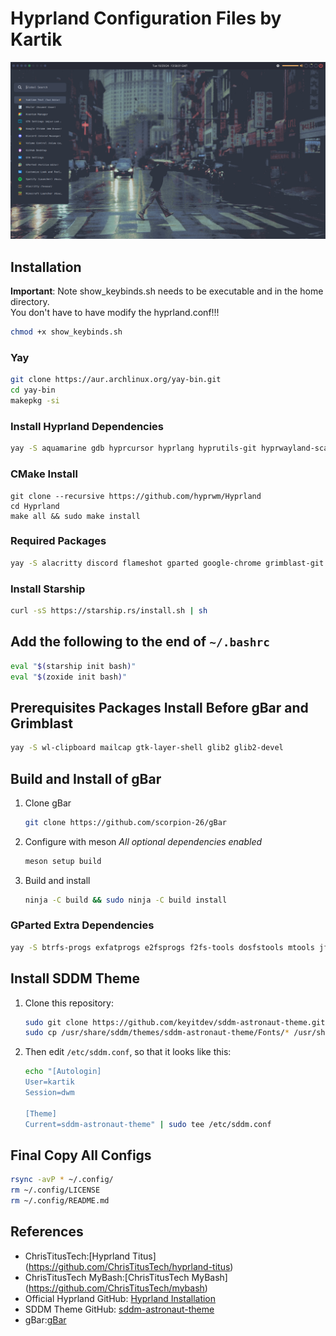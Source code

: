 # Hyprland Configuration Files by Kartik

![Screenshot](https://github.com/KartikAkolia/KAHyprland/blob/main/desktop.png)

## Installation

**Important**: Note show_keybinds.sh needs to be executable and in the home directory.  
You don't have to have modify the hyprland.conf!!!

```bash
chmod +x show_keybinds.sh
```

### Yay
```bash
git clone https://aur.archlinux.org/yay-bin.git
cd yay-bin
makepkg -si
```

### Install Hyprland Dependencies
```bash
yay -S aquamarine gdb hyprcursor hyprlang hyprutils-git hyprwayland-scanner libdisplay-info libfixes libinput libliftoff libxcb libxcomposite libxkbcommon libxrender meson ninja pango pixman seatd tomlplusplus wayland-protocols xcb-proto xcb-util xcb-util-errors xcb-util-keysyms xcb-util-wm xorg-xinput xorg-xwayland
```

### CMake Install 
```
git clone --recursive https://github.com/hyprwm/Hyprland
cd Hyprland
make all && sudo make install
```

### Required Packages
```bash
yay -S alacritty discord flameshot gparted google-chrome grimblast-git nwg-look pamixer papirus-icon-theme pavucontrol rsync rofi sddm-git thunar thunar-archive-plugin thunar-media-tags-plugin thunar-shares-plugin thunar-vcs-plugin thunar-volman zoxide fzf swww
```

### Install Starship
```bash
curl -sS https://starship.rs/install.sh | sh
```

## Add the following to the end of `~/.bashrc`
```bash
eval "$(starship init bash)"
eval "$(zoxide init bash)"
```

## Prerequisites Packages Install Before gBar and Grimblast
```bash
yay -S wl-clipboard mailcap gtk-layer-shell glib2 glib2-devel
```

## Build and Install of gBar

1. Clone gBar
    ```sh
    git clone https://github.com/scorpion-26/gBar
    ```
2. Configure with meson
    *All optional dependencies enabled*
    ```bash
    meson setup build
    ```
3. Build and install
    ```bash
    ninja -C build && sudo ninja -C build install
    ```

### GParted Extra Dependencies
```bash
yay -S btrfs-progs exfatprogs e2fsprogs f2fs-tools dosfstools mtools jfsutils util-linux nilfs-utils ntfs-3g udftools xfsprogs xfsdump lvm2
```

## Install SDDM Theme

1. Clone this repository:
    ```bash
    sudo git clone https://github.com/keyitdev/sddm-astronaut-theme.git /usr/share/sddm/themes/sddm-astronaut-theme
    sudo cp /usr/share/sddm/themes/sddm-astronaut-theme/Fonts/* /usr/share/fonts/
    ```

2. Then edit `/etc/sddm.conf`, so that it looks like this:
    ```bash
    echo "[Autologin]
    User=kartik
    Session=dwm

    [Theme]
    Current=sddm-astronaut-theme" | sudo tee /etc/sddm.conf
    ```

## Final Copy All Configs

```bash
rsync -avP * ~/.config/
rm ~/.config/LICENSE
rm ~/.config/README.md
```

## References
- ChrisTitusTech:[Hyprland Titus] (https://github.com/ChrisTitusTech/hyprland-titus)
- ChrisTitusTech MyBash:[ChrisTitusTech MyBash] (https://github.com/ChrisTitusTech/mybash) 
- Official Hyprland GitHub: [Hyprland Installation](https://wiki.hyprland.org/Getting-Started/Installation/)
- SDDM Theme GitHub: [sddm-astronaut-theme](https://github.com/Keyitdev/sddm-astronaut-theme)
- gBar:[gBar](https://github.com/scorpion-26/gBar)


